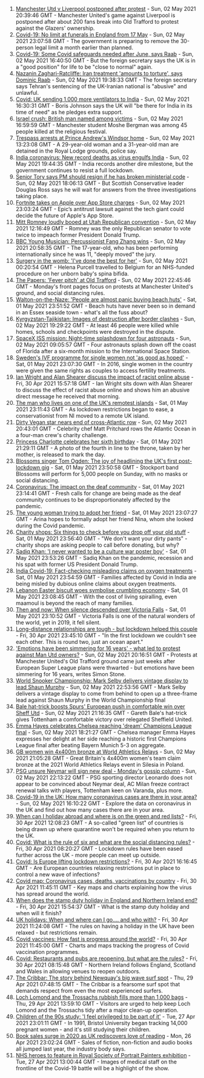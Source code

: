 1. [Manchester Utd v Liverpool postponed after protest](https://www.bbc.co.uk/sport/football/56960091) - Sun, 02 May 2021 20:39:46 GMT - Manchester United's game against Liverpool is postponed after about 200 fans break into Old Trafford to protest against the Glazers' ownership.
2. [Covid-19: No limit at funerals in England from 17 May](https://www.bbc.co.uk/news/uk-56966731) - Sun, 02 May 2021 23:07:58 GMT - The government is preparing to remove the 30-person legal limit a month earlier than planned.
3. [Covid-19: Some Covid safeguards needed after June, says Raab](https://www.bbc.co.uk/news/uk-56964296) - Sun, 02 May 2021 16:40:50 GMT - But the foreign secretary says the UK is in a "good position" for life to be "close to normal" again.
4. [Nazanin Zaghari-Ratcliffe: Iran treatment 'amounts to torture', says Dominic Raab](https://www.bbc.co.uk/news/uk-56963590) - Sun, 02 May 2021 19:38:33 GMT - The foreign secretary says Tehran's sentencing of the UK-Iranian national is "abusive" and unlawful.
5. [Covid: UK sending 1,000 more ventilators to India](https://www.bbc.co.uk/news/uk-56965932) - Sun, 02 May 2021 16:30:31 GMT - Boris Johnson says the UK will "be there for India in its time of need" as he pledges extra support.
6. [Israel crush: British man named among victims](https://www.bbc.co.uk/news/uk-england-manchester-56965070) - Sun, 02 May 2021 16:59:59 GMT - Manchester student Moshe Bergman was among 45 people killed at the religious festival.
7. [Trespass arrests at Prince Andrew's Windsor home](https://www.bbc.co.uk/news/uk-56963548) - Sun, 02 May 2021 13:23:08 GMT - A 29-year-old woman and a 31-year-old man are detained in the Royal Lodge grounds, police say.
8. [India coronavirus: New record deaths as virus engulfs India](https://www.bbc.co.uk/news/world-asia-india-56961940) - Sun, 02 May 2021 19:44:35 GMT - India records another dire milestone, but the government continues to resist a full lockdown.
9. [Senior Tory says PM should resign if he has broken ministerial code](https://www.bbc.co.uk/news/uk-politics-56962642) - Sun, 02 May 2021 18:06:13 GMT - But Scottish Conservative leader Douglas Ross says he will wait for answers from the three investigations taking place.
10. [Fortnite takes on Apple over App Store charges](https://www.bbc.co.uk/news/technology-56959938) - Sun, 02 May 2021 23:03:24 GMT - Epic’s antitrust lawsuit against the tech giant could decide the future of Apple's App Store.
11. [Mitt Romney loudly booed at Utah Republican convention](https://www.bbc.co.uk/news/world-us-canada-56963053) - Sun, 02 May 2021 12:16:49 GMT - Romney was the only Republican senator to vote twice to impeach former President Donald Trump.
12. [BBC Young Musician: Percussionist Fang Zhang wins](https://www.bbc.co.uk/news/entertainment-arts-56965752) - Sun, 02 May 2021 20:58:35 GMT - The 17-year-old, who has been performing internationally since he was 11, "deeply moved" the jury.
13. [Surgery in the womb: 'I've done the best for her'](https://www.bbc.co.uk/news/education-56945821) - Sun, 02 May 2021 00:20:54 GMT - Helena Purcell travelled to Belgium for an NHS-funded procedure on her unborn baby's spina bifida.
14. [The Papers: 'Fever pitch' at Old Trafford](https://www.bbc.co.uk/news/blogs-the-papers-56967159) - Sun, 02 May 2021 22:45:46 GMT - Monday's front pages focus on protests at Manchester United's ground, and social distancing rules.
15. [Walton-on-the-Naze: 'People are almost panic buying beach huts'](https://www.bbc.co.uk/news/uk-england-essex-56901720) - Sat, 01 May 2021 23:51:52 GMT - Beach huts have never been so in demand in an Essex seaside town - what's all the fuss about?
16. [Kyrgyzstan-Tajikistan: Images of destruction after border clashes](https://www.bbc.co.uk/news/world-asia-56963998) - Sun, 02 May 2021 19:29:22 GMT - At least 46 people were killed while homes, schools and checkpoints were destroyed in the dispute.
17. [SpaceX ISS mission: Night-time splashdown for four astronauts](https://www.bbc.co.uk/news/world-56962932) - Sun, 02 May 2021 09:05:57 GMT - Four astronauts splash down off the coast of Florida after a six-month mission to the International Space Station.
18. [Sweden's IVF programme for single women not 'as good as hoped'](https://www.bbc.co.uk/news/world-europe-56859427) - Sat, 01 May 2021 23:07:30 GMT - In 2016, single women in the country were given the same rights as couples to access fertility treatments.
19. [Ian Wright and Alan Shearer discuss the impact of racist online abuse](https://www.bbc.co.uk/sport/av/football/56949358) - Fri, 30 Apr 2021 15:57:18 GMT - Ian Wright sits down with Alan Shearer to discuss the effect of racist abuse online and shows him an abusive direct message he received that morning.
20. [The man who lives on one of the UK's remotest islands](https://www.bbc.co.uk/news/uk-northern-ireland-56929674) - Sat, 01 May 2021 23:11:43 GMT - As lockdown restrictions began to ease, a conservationist from NI moved to a remote UK island.
21. [Dirty Vegan star nears end of cross-Atlantic row](https://www.bbc.co.uk/news/uk-wales-56921357) - Sun, 02 May 2021 20:43:01 GMT - Celebrity chef Matt Pritchard rows the Atlantic Ocean in a four-man crew's charity challenge.
22. [Princess Charlotte celebrates her sixth birthday](https://www.bbc.co.uk/news/uk-56957564) - Sat, 01 May 2021 21:29:11 GMT - A photo of the fourth in line to the throne, taken by her mother, is released to mark the day.
23. [Blossoms singer Tom Ogden: The joy of headlining the UK's first post-lockdown gig](https://www.bbc.co.uk/news/newsbeat-56944509) - Sat, 01 May 2021 23:50:58 GMT - Stockport band Blossoms will perform for 5,000 people on Sunday, with no masks or social distancing.
24. [Coronavirus: The impact on the deaf community](https://www.bbc.co.uk/news/uk-56913227) - Sat, 01 May 2021 23:14:41 GMT - Fresh calls for change are being made as the deaf community continues to be disproportionately affected by the pandemic.
25. [The young woman trying to adopt her friend](https://www.bbc.co.uk/news/world-europe-56919234) - Sat, 01 May 2021 23:07:27 GMT - Arina hopes to formally adopt her friend Nina, whom she looked during the Covid pandemic.
26. [Charity shops: Six things to check before you drop off your old stuff](https://www.bbc.co.uk/news/uk-56842698) - Sat, 01 May 2021 23:56:40 GMT - "We don't want your dirty pants" - charity shops are asking people to call before donating, but why?
27. [Sadiq Khan: 'I never wanted to be a culture war poster boy'](https://www.bbc.co.uk/news/uk-england-london-56866242) - Sat, 01 May 2021 23:53:26 GMT - Sadiq Khan on the pandemic, recession and his spat with former US President Donald Trump.
28. [India Covid-19: Fact-checking misleading claims on oxygen treatments](https://www.bbc.co.uk/news/world-asia-india-56925650) - Sat, 01 May 2021 23:54:59 GMT - Families affected by Covid in India are being misled by dubious online claims about oxygen treatments.
29. [Lebanon Easter biscuit woes symbolise crumbling economy](https://www.bbc.co.uk/news/world-middle-east-56899350) - Sat, 01 May 2021 23:08:45 GMT - With the cost of living spiralling, even maamoul is beyond the reach of many families.
30. [Then and now: When silence descended over Victoria Falls](https://www.bbc.co.uk/news/science-environment-56902340) - Sat, 01 May 2021 23:10:52 GMT - Victoria Falls is one of the natural wonders of the world, yet in 2019, it fell silent.
31. [Long-distance relationships are tough - but lockdown helped this couple](https://www.bbc.co.uk/news/uk-56762942) - Fri, 30 Apr 2021 23:45:10 GMT - "In the first lockdown we couldn't see each other. This is round two, just an ocean apart."
32. ['Emotions have been simmering for 16 years' - what led to protest against Man Utd owners?](https://www.bbc.co.uk/sport/football/56966096) - Sun, 02 May 2021 20:16:51 GMT - Protests at Manchester United's Old Trafford ground came just weeks after European Super League plans were thwarted - but emotions have been simmering for 16 years, writes Simon Stone.
33. [World Snooker Championship: Mark Selby delivers vintage display to lead Shaun Murphy](https://www.bbc.co.uk/sport/snooker/56964742) - Sun, 02 May 2021 22:53:56 GMT - Mark Selby delivers a vintage display to come from behind to open up a three-frame lead against Shaun Murphy in the World Championship final
34. [Bale hat-trick boosts Spurs' European push in comfortable win over Sheff Utd](https://www.bbc.co.uk/sport/football/56876295) - Sun, 02 May 2021 21:16:35 GMT - Gareth Bale's hat-trick gives Tottenham a comfortable victory over relegated Sheffield United.
35. [Emma Hayes celebrates Chelsea reaching 'dream' Champions League final](https://www.bbc.co.uk/sport/av/football/56966789) - Sun, 02 May 2021 18:21:27 GMT - Chelsea manager Emma Hayes expresses her delight at her side reaching a historic first Champions League final after beating Bayern Munich 5-3 on aggregate.
36. [GB women win 4x400m bronze at World Athletics Relays](https://www.bbc.co.uk/sport/athletics/56967133) - Sun, 02 May 2021 21:05:28 GMT - Great Britain's 4x400m women's team claim bronze at the 2021 World Athletics Relays event in Silesia in Poland.
37. [PSG unsure Neymar will sign new deal - Monday's gossip column](https://www.bbc.co.uk/sport/56959967) - Sun, 02 May 2021 22:13:22 GMT - PSG sporting director Leonardo does not appear to be convinced about Neymar deal, AC Milan freeze contract renewal talks with players, Tottenham keen on Varanda, plus more.
38. [Covid-19 in the UK: How many coronavirus cases are there in your area?](https://www.bbc.co.uk/news/uk-51768274) - Sun, 02 May 2021 16:10:22 GMT - Explore the data on coronavirus in the UK and find out how many cases there are in your area.
39. [When can I holiday abroad and where is on the green and red lists?](https://www.bbc.co.uk/news/explainers-52544307) - Fri, 30 Apr 2021 12:08:23 GMT - A so-called "green list" of countries is being drawn up where quarantine won't be required when you return to the UK.
40. [Covid: What is the rule of six and what are the social distancing rules?](https://www.bbc.co.uk/news/uk-51506729) - Fri, 30 Apr 2021 08:20:27 GMT - Lockdown rules have been eased further across the UK - more people can meet up outside.
41. [Covid: Is Europe lifting lockdown restrictions?](https://www.bbc.co.uk/news/explainers-53640249) - Fri, 30 Apr 2021 16:16:45 GMT - Are European countries relaxing restrictions put in place to control a new wave of infections?
42. [Covid map: Coronavirus cases, deaths, vaccinations by country](https://www.bbc.co.uk/news/world-51235105) - Fri, 30 Apr 2021 11:45:11 GMT - Key maps and charts explaining how the virus has spread around the world.
43. [When does the stamp duty holiday in England and Northern Ireland end?](https://www.bbc.co.uk/news/business-53319433) - Fri, 30 Apr 2021 15:54:37 GMT - What is the stamp duty holiday and when will it finish?
44. [UK holidays: When and where can I go.... and who with?](https://www.bbc.co.uk/news/explainers-52646738) - Fri, 30 Apr 2021 11:24:08 GMT - The rules on having a holiday in the UK have been relaxed - but restrictions remain.
45. [Covid vaccines: How fast is progress around the world?](https://www.bbc.co.uk/news/world-56237778) - Fri, 30 Apr 2021 11:45:00 GMT - Charts and maps tracking the progress of Covid vaccination programmes.
46. [Covid: Restaurants and pubs are reopening, but what are the rules?](https://www.bbc.co.uk/news/business-52977388) - Fri, 30 Apr 2021 08:15:48 GMT - Northern Ireland follows England, Scotland and Wales in allowing venues to reopen outdoors.
47. [The Cribbar: The story behind Newquay's big wave surf spot](https://www.bbc.co.uk/news/uk-england-cornwall-55954468) - Thu, 29 Apr 2021 07:48:15 GMT - The Cribbar is a fearsome surf spot that demands respect from even the most experienced surfers.
48. [Loch Lomond and the Trossachs rubbish fills more than 1,000 bags](https://www.bbc.co.uk/news/uk-scotland-56929665) - Thu, 29 Apr 2021 13:59:10 GMT - Visitors are urged to help keep Loch Lomond and the Trossachs tidy after a major clean-up operation.
49. [Children of the 90s study: 'I feel privileged to be part of it'](https://www.bbc.co.uk/news/uk-56901164) - Tue, 27 Apr 2021 23:01:11 GMT - In 1991, Bristol University began tracking 14,000 pregnant women - and it's still studying their children.
50. [Book sales surge in 2020 as UK rediscovers love of reading](https://www.bbc.co.uk/news/business-56893246) - Mon, 26 Apr 2021 23:02:24 GMT - Sales of fiction, non-fiction and audio books all jumped last year, the industry body says.
51. [NHS heroes to feature in Royal Society of Portrait Painters exhibition](https://www.bbc.co.uk/news/entertainment-arts-56900644) - Tue, 27 Apr 2021 13:00:44 GMT - Images of medical staff on the frontline of the Covid-19 battle will be a highlight of the show.
